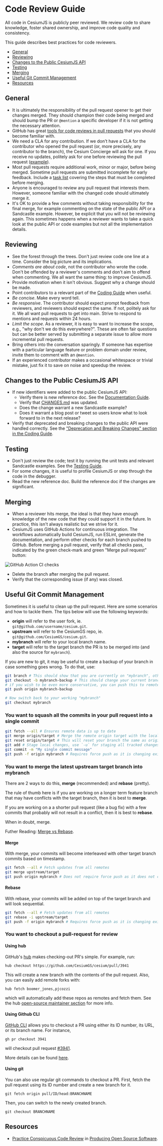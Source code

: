 # Code Review Guide

All code in CesiumJS is publicly peer reviewed. We review code to share knowledge, foster shared ownership, and improve code quality and consistency.

This guide describes best practices for code reviewers.

- [General](#general)
- [Reviewing](#reviewing)
- [Changes to the Public CesiumJS API](#changes-to-the-public-cesiumjs-api)
- [Testing](#testing)
- [Merging](#merging)
- [Useful Git Commit Management](#useful-git-commit-management)
- [Resources](#resources)

## General

- It is ultimately the responsibility of the pull request opener to get their changes merged. They should champion their code being merged and should bump the PR or `@mention` a specific developer if it is not getting the necessary attention.
- GitHub has great [tools for code reviews in pull requests](https://help.github.com/articles/using-pull-requests/#reviewing-proposed-changes) that you should become familiar with.
- We need a CLA for any contribution. If we don't have a CLA for the contributor who opened the pull request (or, more precisely, any contributor to the branch), the Cesium Concierge will ask for one. If you receive no updates, politely ask for one before reviewing the pull request ([example](https://github.com/CesiumGS/cesium/pull/2918#issuecomment-127805425)).
- Most pull requests require additional work, minor or major, before being merged. Sometime pull requests are submitted incomplete for early feedback. Include a [task list](https://github.com/blog/1375%0A-task-lists-in-gfm-issues-pulls-comments) covering the steps that must be completed before merging.
- Anyone is encouraged to review any pull request that interests them. However, someone familiar with the changed code should ultimately merge it.
- It's OK to provide a few comments without taking responsibility for the final merge, for example commenting on the state of the public API or a Sandcastle example. However, be explicit that you will not be reviewing again. This sometimes happens when a reviewer wants to take a quick look at the public API or code examples but not all the implementation details.

## Reviewing

- See the forest through the trees. Don't just review code one line at a time. Consider the big picture and its implications.
- _Comments are about code_, not the contributor who wrote the code. Don't be offended by a reviewer's comments and don't aim to offend when commenting. We all want the same thing: to improve CesiumJS.
- Provide motivation when it isn't obvious. Suggest why a change should be made.
- Point contributors to a relevant part of the [Coding Guide](../CodingGuide/README.md) when useful.
- _Be concise_. Make every word tell.
- _Be responsive_. The contributor should expect prompt feedback from reviewers, and reviewers should expect the same. If not, politely ask for it. We all want pull requests to get into main. Strive to respond to mentions and requests within 24 hours.
- _Limit the scope_. As a reviewer, it is easy to want to increase the scope, e.g., "why don't we do this everywhere?". These are often fair questions but can be better served by submitting a separate issue to allow more incremental pull requests.
- Bring others into the conversation sparingly. If someone has expertise with a particular language feature or problem domain under review, invite them to comment with an `@mention`.
- If an experienced contributor makes a occasional whitespace or trivial mistake, just fix it to save on noise and speedup the review.

## Changes to the Public CesiumJS API

- If new identifiers were added to the public CesiumJS API:
  - Verify there is new reference doc. See the [Documentation Guide](../DocumentationGuide/README.md).
  - Verify that [CHANGES.md](../../../CHANGES.md) was updated.
  - Does the change warrant a new Sandcastle example?
  - Does it warrant a blog post or tweet so users know what to look forward to in the next release?
- Verify that deprecated and breaking changes to the public API were handled correctly. See the ["Deprecation and Breaking Changes" section in the Coding Guide](../CodingGuide/README.md#deprecation-and-breaking-changes).

## Testing

- Don't just review the code; test it by running the unit tests and relevant Sandcastle examples. See the [Testing Guide](../TestingGuide/README.md).
- For some changes, it is useful to profile CesiumJS or step through the code in the debugger.
- Read the new reference doc. Build the reference doc if the changes are significant.

## Merging

- When a reviewer hits merge, the ideal is that they have enough knowledge of the new code that they could support it in the future. In practice, this isn't always realistic but we strive for it.
- CesiumJS uses GitHub Actions for continuous integration. The workflows automatically build CesiumJS, run ESLint, generate the documentation, and perform other checks for each branch pushed to GitHub. Before merging a pull request, verify that all checks pass, indicated by the green check-mark and green "Merge pull request" button:

![GitHub Action CI checks](github_action_checks.png)

- Delete the branch after merging the pull request.
- Verify that the corresponding issue (if any) was closed.

## Useful Git Commit Management

Sometimes it is useful to clean up the pull request. Here are some scenarios and how to tackle them.
The tips below will use the following keywords:

- **origin** will refer to the user fork, ie. `git@github.com/username/cesium.git`.
- **upstream** will refer to the CesiumGS repo, ie. `git@github.com/CesiumGS/cesium.git`.
- **mybranch** will refer to your local branch name.
- **target** will refer to the target branch the PR is to be merged into (and also the source for `mybranch`).

If you are new to git, it may be useful to create a backup of your branch in case something goes wrong.
To do that, use:

```bash
git branch # This should show that you are currently on "mybranch", otherwise use "git checkout mybranch"
git checkout -b mybranch-backup # This should change your current branch to "mybranch-backup", which should be identical to "mybranch"
# if you wish to be even more conservative, you can push this to remote
git push origin mybranch-backup

# Now switch back to your working "mybranch"
git checkout mybranch
```

### You want to squash all the commits in your pull request into a single commit

```bash
git fetch --all # Ensures remote data is up to date
git merge origin/target # Merge the remote origin target with the local branch
git reset origin/target # This will reset your branch the same as origin/target, with your changes unstaged.
git add # Stage local changes, use `-u` for staging all tracked changes, `-p` to add interactively.
git commit -m "My single commit message"
git push -f origin mybranch # Requires force push as it is changing existing history on remote
```

### You want to merge the latest upstream target branch into mybranch

There are 2 ways to do this, **merge** (recommended) and **rebase** (pretty).

The rule of thumb here is if you are working on a longer term feature branch that may have conflicts with the target branch, then it is best to **merge**.

If you are working on a a shorter pull request (like a bug fix) with a few commits that probably will not result in a conflict, then it is best to **rebase**.

When in doubt, merge.

Futher Reading: [Merge vs Rebase](https://www.derekgourlay.com/blog/git-when-to-merge-vs-when-to-rebase/).

#### Merge

With merge, your commits will become interleaved with other target branch commits based on timestamp.

```bash
git fetch --all # Fetch updates from all remotes
git merge upstream/target
git push origin mybranch # Does not require force push as it does not change history
```

#### Rebase

With rebase, your commits will be added on top of the target branch and will look sequential.

```bash
git fetch --all # Fetch updates from all remotes
git rebase -i upstream/target
git push -f origin mybranch # Requires force push as it is changing existing history on remote
```

### You want to checkout a pull-request for review

#### Using hub

GitHub's [hub](https://hub.github.com) makes checking-out PR's simple. For example, run:

`hub checkout https://github.com/CesiumGS/cesium/pull/3941`

This will create a new branch with the contents of the pull request. Also, you can easily add remote
forks with:

`hub fetch boomer_jones,pjcozzi`

which will automatically add these repos as remotes and fetch them. See the hub [open-source maintainer section](https://hub.github.com/#maintainer)
for more info.

#### Using Github CLI

[GitHub CLI](https://cli.github.com/) allows you to checkout a PR using either its ID number, its URL, or its branch name. For instance,

`gh pr checkout 3941`

will checkout pull request [#3941](https://github.com/CesiumGS/cesium/pull/3941).

More details can be found [here](https://cli.github.com/manual/gh_pr_checkout).

#### Using git

You can also use regular git commands to checkout a PR. First, fetch the pull request using its ID number and create a new branch for it.

`git fetch origin pull/ID/head:BRANCHNAME`

Then, you can switch to the newly created branch.

`git checkout BRANCHNAME`

## Resources

- [Practice Conspicuous Code Review](http://producingoss.com/en/producingoss.html#code-review) in [Producing Open Source Software](http://producingoss.com/).
